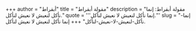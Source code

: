 +++
author = "أبقراط"
title = "مقولة أبقراط"
description = "مقولة أبقراط: إنما نأكل لنعيش لا نعيش لنأكل."
quote = '''إنما نأكل لنعيش لا نعيش لنأكل.'''
slug = "إنما-نأكل-لنعيش-لا-نعيش-لنأكل"
+++
إنما نأكل لنعيش لا نعيش لنأكل.
